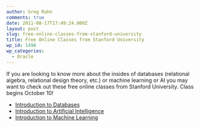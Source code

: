 ```yaml
---
author: Greg Rahn
comments: true
date: 2011-08-17T17:49:24.000Z
layout: post
slug: free-online-classes-from-stanford-university
title: Free Online Classes from Stanford University
wp_id: 1498
wp_categories:
  - Oracle
---
```


If you are looking to know more about the insides of databases (relational algebra, relational design theory, etc.) or machine learning or AI you may want to check out these free online classes from Stanford University.  Class begins October 10!  

- [Introduction to Databases](http://www.db-class.org/)
- [Introduction to Artificial Intelligence](http://www.ai-class.com/)
- [Introduction to Machine Learning](http://www.ml-class.com/)
